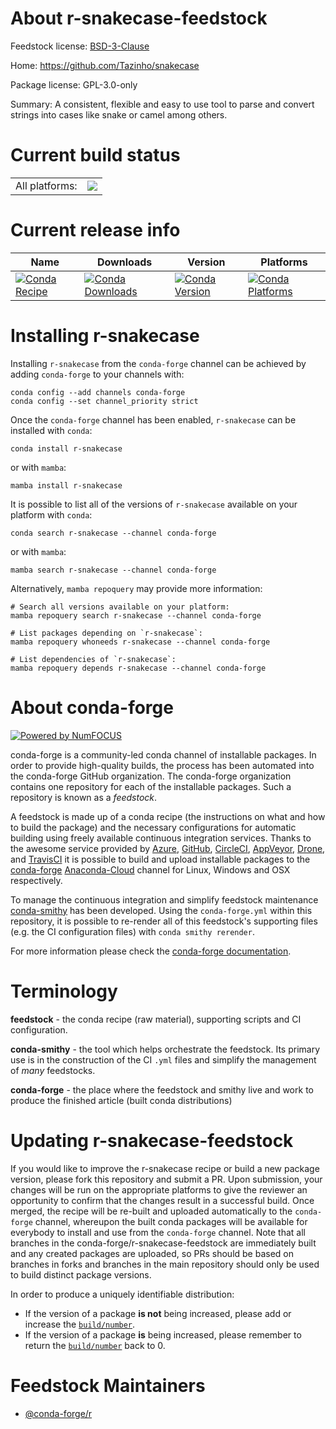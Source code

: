 About r-snakecase-feedstock
===========================

Feedstock license: [BSD-3-Clause](https://github.com/conda-forge/r-snakecase-feedstock/blob/main/LICENSE.txt)

Home: https://github.com/Tazinho/snakecase

Package license: GPL-3.0-only

Summary: A consistent, flexible and easy to use tool to parse and convert strings into cases like snake or camel among others.

Current build status
====================


<table><tr><td>All platforms:</td>
    <td>
      <a href="https://dev.azure.com/conda-forge/feedstock-builds/_build/latest?definitionId=1635&branchName=main">
        <img src="https://dev.azure.com/conda-forge/feedstock-builds/_apis/build/status/r-snakecase-feedstock?branchName=main">
      </a>
    </td>
  </tr>
</table>

Current release info
====================

| Name | Downloads | Version | Platforms |
| --- | --- | --- | --- |
| [![Conda Recipe](https://img.shields.io/badge/recipe-r--snakecase-green.svg)](https://anaconda.org/conda-forge/r-snakecase) | [![Conda Downloads](https://img.shields.io/conda/dn/conda-forge/r-snakecase.svg)](https://anaconda.org/conda-forge/r-snakecase) | [![Conda Version](https://img.shields.io/conda/vn/conda-forge/r-snakecase.svg)](https://anaconda.org/conda-forge/r-snakecase) | [![Conda Platforms](https://img.shields.io/conda/pn/conda-forge/r-snakecase.svg)](https://anaconda.org/conda-forge/r-snakecase) |

Installing r-snakecase
======================

Installing `r-snakecase` from the `conda-forge` channel can be achieved by adding `conda-forge` to your channels with:

```
conda config --add channels conda-forge
conda config --set channel_priority strict
```

Once the `conda-forge` channel has been enabled, `r-snakecase` can be installed with `conda`:

```
conda install r-snakecase
```

or with `mamba`:

```
mamba install r-snakecase
```

It is possible to list all of the versions of `r-snakecase` available on your platform with `conda`:

```
conda search r-snakecase --channel conda-forge
```

or with `mamba`:

```
mamba search r-snakecase --channel conda-forge
```

Alternatively, `mamba repoquery` may provide more information:

```
# Search all versions available on your platform:
mamba repoquery search r-snakecase --channel conda-forge

# List packages depending on `r-snakecase`:
mamba repoquery whoneeds r-snakecase --channel conda-forge

# List dependencies of `r-snakecase`:
mamba repoquery depends r-snakecase --channel conda-forge
```


About conda-forge
=================

[![Powered by
NumFOCUS](https://img.shields.io/badge/powered%20by-NumFOCUS-orange.svg?style=flat&colorA=E1523D&colorB=007D8A)](https://numfocus.org)

conda-forge is a community-led conda channel of installable packages.
In order to provide high-quality builds, the process has been automated into the
conda-forge GitHub organization. The conda-forge organization contains one repository
for each of the installable packages. Such a repository is known as a *feedstock*.

A feedstock is made up of a conda recipe (the instructions on what and how to build
the package) and the necessary configurations for automatic building using freely
available continuous integration services. Thanks to the awesome service provided by
[Azure](https://azure.microsoft.com/en-us/services/devops/), [GitHub](https://github.com/),
[CircleCI](https://circleci.com/), [AppVeyor](https://www.appveyor.com/),
[Drone](https://cloud.drone.io/welcome), and [TravisCI](https://travis-ci.com/)
it is possible to build and upload installable packages to the
[conda-forge](https://anaconda.org/conda-forge) [Anaconda-Cloud](https://anaconda.org/)
channel for Linux, Windows and OSX respectively.

To manage the continuous integration and simplify feedstock maintenance
[conda-smithy](https://github.com/conda-forge/conda-smithy) has been developed.
Using the ``conda-forge.yml`` within this repository, it is possible to re-render all of
this feedstock's supporting files (e.g. the CI configuration files) with ``conda smithy rerender``.

For more information please check the [conda-forge documentation](https://conda-forge.org/docs/).

Terminology
===========

**feedstock** - the conda recipe (raw material), supporting scripts and CI configuration.

**conda-smithy** - the tool which helps orchestrate the feedstock.
                   Its primary use is in the construction of the CI ``.yml`` files
                   and simplify the management of *many* feedstocks.

**conda-forge** - the place where the feedstock and smithy live and work to
                  produce the finished article (built conda distributions)


Updating r-snakecase-feedstock
==============================

If you would like to improve the r-snakecase recipe or build a new
package version, please fork this repository and submit a PR. Upon submission,
your changes will be run on the appropriate platforms to give the reviewer an
opportunity to confirm that the changes result in a successful build. Once
merged, the recipe will be re-built and uploaded automatically to the
`conda-forge` channel, whereupon the built conda packages will be available for
everybody to install and use from the `conda-forge` channel.
Note that all branches in the conda-forge/r-snakecase-feedstock are
immediately built and any created packages are uploaded, so PRs should be based
on branches in forks and branches in the main repository should only be used to
build distinct package versions.

In order to produce a uniquely identifiable distribution:
 * If the version of a package **is not** being increased, please add or increase
   the [``build/number``](https://docs.conda.io/projects/conda-build/en/latest/resources/define-metadata.html#build-number-and-string).
 * If the version of a package **is** being increased, please remember to return
   the [``build/number``](https://docs.conda.io/projects/conda-build/en/latest/resources/define-metadata.html#build-number-and-string)
   back to 0.

Feedstock Maintainers
=====================

* [@conda-forge/r](https://github.com/conda-forge/r/)


